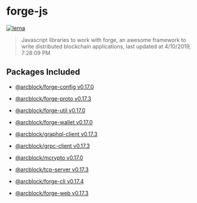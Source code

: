 # forge-js

[![lerna](https://img.shields.io/badge/maintained%20with-lerna-cc00ff.svg)](https://lernajs.io/)

> Javascript libraries to work with forge, an awesome framework to write distributed blockchain applications, last updated at 4/10/2019, 7:28:09 PM

## Packages Included

- [@arcblock/forge-config v0.17.0](./packages/forge-config)
- [@arcblock/forge-proto v0.17.3](./packages/forge-proto)

- [@arcblock/forge-util v0.17.0](./packages/forge-util)
- [@arcblock/forge-wallet v0.17.0](./packages/forge-wallet)
- [@arcblock/graphql-client v0.17.3](./packages/graphql-client)
- [@arcblock/grpc-client v0.17.3](./packages/grpc-client)
- [@arcblock/mcrypto v0.17.0](./packages/mcrypto)
- [@arcblock/tcp-server v0.17.3](./packages/tcp-server)
- [@arcblock/forge-cli v0.17.4](./apps/forge-cli)
- [@arcblock/forge-web v0.17.3](./apps/forge-web)
